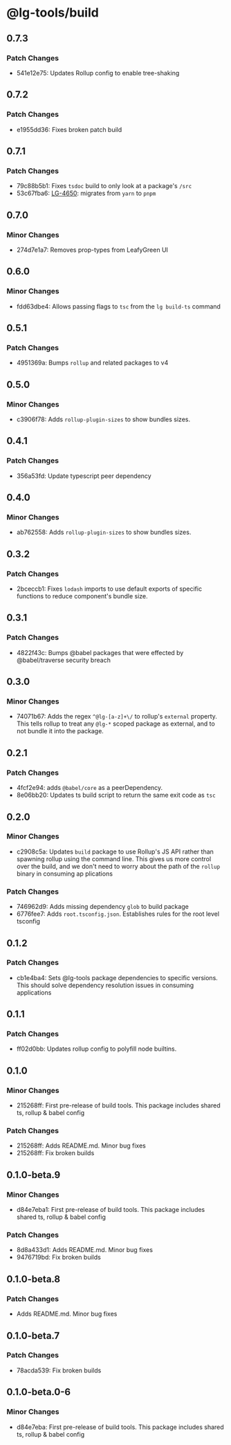 # @lg-tools/build

## 0.7.3

### Patch Changes

- 541e12e75: Updates Rollup config to enable tree-shaking

## 0.7.2

### Patch Changes

- e1955dd36: Fixes broken patch build

## 0.7.1

### Patch Changes

- 79c88b5b1: Fixes `tsdoc` build to only look at a package's `/src`
- 53c67fba6: [LG-4650](https://jira.mongodb.org/browse/LG-4650): migrates from `yarn` to `pnpm`

## 0.7.0

### Minor Changes

- 274d7e1a7: Removes prop-types from LeafyGreen UI

## 0.6.0

### Minor Changes

- fdd63dbe4: Allows passing flags to `tsc` from the `lg build-ts` command

## 0.5.1

### Patch Changes

- 4951369a: Bumps `rollup` and related packages to v4

## 0.5.0

### Minor Changes

- c3906f78: Adds `rollup-plugin-sizes` to show bundles sizes.

## 0.4.1

### Patch Changes

- 356a53fd: Update typescript peer dependency

## 0.4.0

### Minor Changes

- ab762558: Adds `rollup-plugin-sizes` to show bundles sizes.

## 0.3.2

### Patch Changes

- 2bceccb1: Fixes `lodash` imports to use default exports of specific functions to reduce component's bundle size.

## 0.3.1

### Patch Changes

- 4822f43c: Bumps @babel packages that were effected by @babel/traverse security breach

## 0.3.0

### Minor Changes

- 74071b67: Adds the regex `^@lg-[a-z]+\/` to rollup's `external` property. This tells rollup to treat any `@lg-*` scoped package as external, and to not bundle it into the package.

## 0.2.1

### Patch Changes

- 4fcf2e94: adds `@babel/core` as a peerDependency.
- 8e06bb20: Updates ts build script to return the same exit code as `tsc`

## 0.2.0

### Minor Changes

- c2908c5a: Updates `build` package to use Rollup's JS API rather than spawning rollup using the command line. This gives us more control over the build, and we don't need to worry about the path of the `rollup` binary in consuming ap
  plications

### Patch Changes

- 746962d9: Adds missing dependency `glob` to build package
- 6776fee7: Adds `root.tsconfig.json`. Establishes rules for the root level tsconfig

## 0.1.2

### Patch Changes

- cb1e4ba4: Sets @lg-tools package dependencies to specific versions.
  This should solve dependency resolution issues in consuming applications

## 0.1.1

### Patch Changes

- ff02d0bb: Updates rollup config to polyfill node builtins.

## 0.1.0

### Minor Changes

- 215268ff: First pre-release of build tools. This package includes shared ts, rollup & babel config

### Patch Changes

- 215268ff: Adds README.md. Minor bug fixes
- 215268ff: Fix broken builds

## 0.1.0-beta.9

### Minor Changes

- d84e7eba1: First pre-release of build tools. This package includes shared ts, rollup & babel config

### Patch Changes

- 8d8a433d1: Adds README.md. Minor bug fixes
- 9476719bd: Fix broken builds

## 0.1.0-beta.8

### Patch Changes

- Adds README.md. Minor bug fixes

## 0.1.0-beta.7

### Patch Changes

- 78acda539: Fix broken builds

## 0.1.0-beta.0-6

### Minor Changes

- d84e7eba: First pre-release of build tools. This package includes shared ts, rollup & babel config
